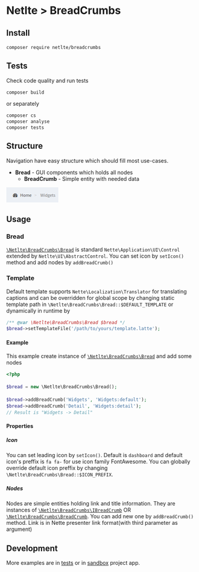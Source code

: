 # Netlte > BreadCrumbs

## Install

```
composer require netlte/breadcrumbs
```

## Tests

Check code quality and run tests
```
composer build
```

or separately

```
composer cs
composer analyse
composer tests
```

## Structure
Navigation have easy structure which should fill most use-cases.
* **Bread** - GUI components which holds all nodes
  * **BreadCrumb** - Simple entity with needed data
  
![Visualized structure](screen.png)

## Usage

### Bread

[`\Netlte\BreadCrumbs\Bread`](../src/Bread.php) is standard `Nette\Application\UI\Control` extended by `Netlte\UI\AbstractControl`.
You can set icon by `setIcon()` method and add nodes by `addBreadCrumb()`

### Template
Default template supports `Nette\Localization\Translator` for translating captions and can be overridden for global scope by changing static template path in `\Netlte\BreadCrumbs\Bread::$DEFAULT_TEMPLATE` or dynamically in runtime by
```php
/** @var \Netlte\BreadCrumbs\Bread $bread */
$bread->setTemplateFile('/path/to/yours/template.latte');
```

#### Example
This example create instance of [`\Netlte\BreadCrumbs\Bread`](../src/Bread.php) and add some nodes
```php
<?php

$bread = new \Netlte\BreadCrumbs\Bread();

$bread->addBreadCrumb('Widgets', 'Widgets:default');
$bread->addBreadCrumb('Detail', 'Widgets:detail');
// Result is "Widgets -> Detail"
```

#### Properties
##### Icon
You can set leading icon by `setIcon()`. Default is `dashboard` and default icon's preffix is `fa fa-` for use icon family FontAwesome.
You can globally override default icon preffix by changing `\Netlte\BreadCrumbs\Bread::$ICON_PREFIX`.

##### Nodes
Nodes are simple entities holding link and title information. They are instances of [`\Netlte\BreadCrumbs\IBreadCrumb`](../src/IBreadCrumb.php) OR [`\Netlte\BreadCrumbs\BreadCrumb`](../src/BreadCrumb.php).
You can add new one by `addBreadCrumb()` method. Link is in Nette presenter link format(with third parameter as argument)

## Development

More examples are in [tests](../tests/) or in [sandbox](https://github.com/Netlte/Sandbox) project app.
